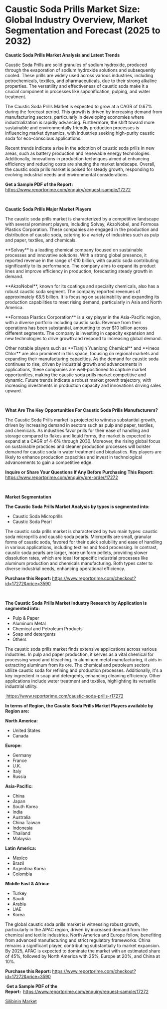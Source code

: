 <p><h1>Caustic Soda Prills Market Size: Global Industry Overview, Market Segmentation and Forecast (2025 to 2032)</h1></p><p><strong>Caustic Soda Prills Market Analysis and Latest Trends</strong></p>
<p><p>Caustic Soda Prills are solid granules of sodium hydroxide, produced through the evaporation of sodium hydroxide solutions and subsequently cooled. These prills are widely used across various industries, including petrochemicals, textiles, and pharmaceuticals, due to their strong alkaline properties. The versatility and effectiveness of caustic soda make it a crucial component in processes like saponification, pulping, and water treatment.</p><p>The Caustic Soda Prills Market is expected to grow at a CAGR of 0.67% during the forecast period. This growth is driven by increasing demand from manufacturing sectors, particularly in developing economies where industrialization is rapidly advancing. Furthermore, the shift toward more sustainable and environmentally friendly production processes is influencing market dynamics, with industries seeking high-purity caustic soda for eco-conscious applications.</p><p>Recent trends indicate a rise in the adoption of caustic soda prills in new areas, such as battery production and renewable energy technologies. Additionally, innovations in production techniques aimed at enhancing efficiency and reducing costs are shaping the market landscape. Overall, the caustic soda prills market is poised for steady growth, responding to evolving industrial needs and environmental considerations.</p></p>
<p><strong>Get a Sample PDF of the Report:&nbsp;</strong> <a href="https://www.reportprime.com/enquiry/request-sample/17272?utm_campaign=2462&utm_medium=2&utm_source=Github&utm_content=ia&utm_term=18032025&utm_id=caustic-soda-prills">https://www.reportprime.com/enquiry/request-sample/17272</a></p>
<p>&nbsp;</p>
<p><strong>Caustic Soda Prills Major Market Players</strong></p>
<p><p>The caustic soda prills market is characterized by a competitive landscape with several prominent players, including Solvay, AkzoNobel, and Formosa Plastics Corporation. These companies are engaged in the production and distribution of caustic soda, catering to a variety of industries such as pulp and paper, textiles, and chemicals.</p><p>**Solvay** is a leading chemical company focused on sustainable processes and innovative solutions. With a strong global presence, it reported revenue in the range of €10 billion, with caustic soda contributing significantly to its performance. The company aims to expand its product lines and improve efficiency in production, forecasting steady growth in demand.</p><p>**AkzoNobel**, known for its coatings and specialty chemicals, also has a robust caustic soda segment. The company reported revenues of approximately €8.5 billion. It is focusing on sustainability and expanding its production capabilities to meet rising demand, particularly in Asia and North America.</p><p>**Formosa Plastics Corporation** is a key player in the Asia-Pacific region, with a diverse portfolio including caustic soda. Revenue from their operations has been substantial, amounting to over $10 billion across different segments. The company is investing in capacity expansion and new technologies to drive growth and respond to increasing global demand.</p><p>Other notable players such as **Tianjin Yuanlong Chemical** and **Ineos Chlor** are also prominent in this space, focusing on regional markets and expanding their manufacturing capacities. As the demand for caustic soda continues to rise, driven by industrial growth and advancements in applications, these companies are well-positioned to capture market opportunities, making the caustic soda prills market competitive and dynamic. Future trends indicate a robust market growth trajectory, with increasing investments in production capacity and innovations driving sales upward.</p></p>
<p>&nbsp;</p>
<p><strong>What Are The Key Opportunities For Caustic Soda Prills Manufacturers?</strong></p>
<p><p>The Caustic Soda Prills market is projected to witness substantial growth, driven by increasing demand in sectors such as pulp and paper, textiles, and chemicals. As industries favor prills for their ease of handling and storage compared to flakes and liquid forms, the market is expected to expand at a CAGR of 4-6% through 2030. Moreover, the rising global focus on sustainable practices and cleaner production processes will bolster demand for caustic soda in water treatment and bioplastics. Key players are likely to enhance production capacities and invest in technological advancements to gain a competitive edge.</p></p>
<p><strong>Inquire or Share Your Questions If Any Before Purchasing This Report:</strong> <a href="https://www.reportprime.com/enquiry/pre-order/17272?utm_campaign=2462&utm_medium=2&utm_source=Github&utm_content=ia&utm_term=18032025&utm_id=caustic-soda-prills">https://www.reportprime.com/enquiry/pre-order/17272</a></p>
<p>&nbsp;</p>
<p><strong>Market Segmentation</strong></p>
<p><strong>The Caustic Soda Prills Market Analysis by types is segmented into:</strong></p>
<p><ul><li>Caustic Soda Microprills</li><li>Caustic Soda Pearl</li></ul></p>
<p><p>The caustic soda prills market is characterized by two main types: caustic soda microprills and caustic soda pearls. Microprills are small, granular forms of caustic soda, favored for their quick solubility and ease of handling in various applications, including textiles and food processing. In contrast, caustic soda pearls are larger, more uniform pellets, providing slower dissolution rates, which are ideal for specific industrial processes like aluminum production and chemicals manufacturing. Both types cater to diverse industrial needs, enhancing operational efficiency.</p></p>
<p><strong>Purchase this Report:&nbsp;</strong><a href="https://www.reportprime.com/checkout?id=17272&price=3590&utm_campaign=2462&utm_medium=2&utm_source=Github&utm_content=ia&utm_term=18032025&utm_id=caustic-soda-prills">https://www.reportprime.com/checkout?id=17272&price=3590</a></p>
<p>&nbsp;</p>
<p><strong>The Caustic Soda Prills Market Industry Research by Application is segmented into:</strong></p>
<p><ul><li>Pulp & Paper</li><li>Aluminum Metal</li><li>Chemical and Petroleum Products</li><li>Soap and detergents</li><li>Others</li></ul></p>
<p><p>The caustic soda prills market finds extensive applications across various industries. In pulp and paper production, it serves as a vital chemical for processing wood and bleaching. In aluminum metal manufacturing, it aids in extracting aluminum from its ore. The chemical and petroleum sectors utilize caustic soda for refining and production processes. Additionally, it's a key ingredient in soap and detergents, enhancing cleaning efficiency. Other applications include water treatment and textiles, highlighting its versatile industrial utility.</p></p>
<p><a href="https://www.reportprime.com/caustic-soda-prills-r17272?utm_campaign=2462&utm_medium=2&utm_source=Github&utm_content=ia&utm_term=18032025&utm_id=caustic-soda-prills">&nbsp;https://www.reportprime.com/caustic-soda-prills-r17272</a></p>
<p><strong>In terms of Region, the Caustic Soda Prills Market Players available by Region are:</strong></p>
<p>
    <p> <strong> North America: </strong>
        <ul>
            <li>United States</li>
            <li>Canada</li>
        </ul>
        </p> 
    <p> <strong> Europe: </strong>
        <ul>
            <li>Germany</li>
            <li>France</li>
            <li>U.K.</li>
            <li>Italy</li>
            <li>Russia</li>
        </ul>
        </p> 
    <p> <strong> Asia-Pacific: </strong>
        <ul>
            <li>China</li>
            <li>Japan</li>
            <li>South Korea</li>
            <li>India</li>
            <li>Australia</li>
            <li>China Taiwan</li>
            <li>Indonesia</li>
            <li>Thailand</li>
            <li>Malaysia</li>
        </ul>
        </p> 
    <p> <strong> Latin America: </strong>
        <ul>
            <li>Mexico</li>
            <li>Brazil</li>
            <li>Argentina Korea</li>
            <li>Colombia</li>
        </ul>
        </p> 
    <p> <strong> Middle East & Africa: </strong>
        <ul>
            <li>Turkey</li>
            <li>Saudi</li>
            <li>Arabia</li>
            <li>UAE</li>
            <li>Korea</li>
        </ul>
    </p>
    </p>
<p><p>The global caustic soda prills market is witnessing robust growth, particularly in the APAC region, driven by increased demand from the chemical and textile industries. North America and Europe follow, benefiting from advanced manufacturing and strict regulatory frameworks. China remains a significant player, contributing substantially to market expansion. By 2025, APAC is expected to dominate the market with an estimated share of 45%, followed by North America with 25%, Europe at 20%, and China at 10%.</p></p>
<p><strong>Purchase this Report: </strong><a href="https://www.reportprime.com/checkout?id=17272&price=3590&utm_campaign=2462&utm_medium=2&utm_source=Github&utm_content=ia&utm_term=18032025&utm_id=caustic-soda-prills">https://www.reportprime.com/checkout?id=17272&price=3590</a></p>
<p>&nbsp;<strong>Get a Sample PDF of the Report:&nbsp;&nbsp;</strong><a href="https://www.reportprime.com/enquiry/request-sample/17272?utm_campaign=2462&utm_medium=2&utm_source=Github&utm_content=ia&utm_term=18032025&utm_id=caustic-soda-prills">https://www.reportprime.com/enquiry/request-sample/17272</a></p>
<p><strong></strong></p>
<p><p><a href="https://github.com/kathiestrine5ty/Market-Research-Report-List-1/blob/main/silibinin-market.md?utm_campaign=2462&utm_medium=2&utm_source=Github&utm_content=ia&utm_term=18032025&utm_id=caustic-soda-prills">Silibinin Market</a></p></p>